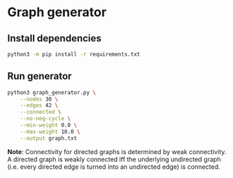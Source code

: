 # Graph generator

## Install dependencies

```bash
python3 -m pip install -r requirements.txt
```

## Run generator

```bash
python3 graph_generator.py \
    --nodes 30 \
    --edges 42 \
    --connected \
    --no-neg-cycle \
    --min-weight 0.0 \
    --max-weight 10.0 \
    --output graph.txt
```

**Note**: Connectivity for directed graphs is determined by weak connectivity.
A directed graph is weakly connected iff the underlying undirected graph (i.e. every directed edge
is turned into an undirected edge) is connected.
